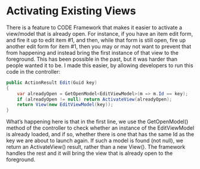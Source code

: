 # Activating Existing Views

There is a feature to CODE Framework that makes it easier to activate a view/model that is already open. For instance, if you have an item edit form, and fire it up to edit item #1, and then, while that form is still open, fire up another edit form for item #1, then you may or may not want to prevent that from happening and instead bring the first instance of that view to the foreground. This has been possible in the past, but it was harder than people wanted it to be. I made this easier, by allowing developers to run this code in the controller:

```C#
public ActionResult Edit(Guid key)
{
    var alreadyOpen = GetOpenModel<EditViewModel>(m => m.Id == key);
    if (alreadyOpen != null) return ActivateView(alreadyOpen);
    return View(new EditViewModel(key));
}
```

What’s happening here is that in the first line, we use the GetOpenModel() method of the controller to check whether an instance of the EditViewModel is already loaded, and if so, whether there is one that has the same Id as the key we are about to launch again. If such a model is found (not null), we return an ActivateView() result, rather than a new View(). The framework handles the rest and it will bring the view that is already open to the foreground.

